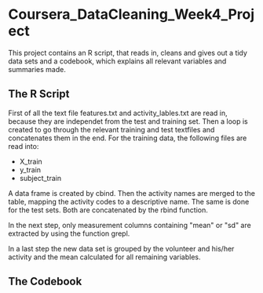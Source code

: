 # Coursera_DataCleaning_Week4_Project

This project contains an R script, that reads in, cleans and gives out a tidy data sets and a codebook, which explains all relevant variables and summaries made.

## The R Script
First of all the text file features.txt and activity_lables.txt are read in, because they are independet from the test and training set. Then a loop is created to go through the relevant training and test textfiles and concatenates them in the end.
For the training data, the following files are read into:
- X_train
- y_train
- subject_train

A data frame is created by cbind. Then the activity names are merged to the table, mapping the activity codes to a descriptive name.
The same is done for the test sets. Both are concatenated by the rbind function.

In the next step, only measurement columns containing "mean" or "sd" are extracted by using the function grepl.

In a last step the new data set is grouped by the volunteer and his/her activity and the mean calculated for all remaining variables.

## The Codebook

